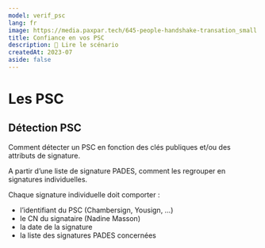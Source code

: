 ```yaml
---
model: verif_psc
lang: fr
image: https://media.paxpar.tech/645-people-handshake-transation_small.svg
title: Confiance en vos PSC
description: 📖 Lire le scénario
createdAt: 2023-07
aside: false
---
```


# Les PSC 

## Détection PSC

Comment détecter un PSC en fonction des clés publiques et/ou des attributs de signature.

A partir d’une liste de signature PADES, comment les regrouper en signatures individuelles.

Chaque signature individuelle doit comporter :
- l’identifiant du PSC (Chambersign, Yousign,  …)
- le CN du signataire (Nadine Masson)
- la date de la signature
- la liste des signatures PADES concernées













